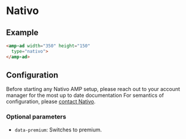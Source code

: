 <!---
Copyright 2016 The AMP HTML Authors. All Rights Reserved.

Licensed under the Apache License, Version 2.0 (the "License");
you may not use this file except in compliance with the License.
You may obtain a copy of the License at

      http://www.apache.org/licenses/LICENSE-2.0

Unless required by applicable law or agreed to in writing, software
distributed under the License is distributed on an "AS-IS" BASIS,
WITHOUT WARRANTIES OR CONDITIONS OF ANY KIND, either express or implied.
See the License for the specific language governing permissions and
limitations under the License.
-->

# Nativo

## Example

```html
<amp-ad width="350" height="150"
  type="nativo">
</amp-ad>
```

## Configuration
Before starting any Nativo AMP setup, please reach out to your account manager for the most up to date documentation
For semantics of configuration, please [contact Nativo](http://www.nativo.net/#contact-us).


### Optional parameters

- `data-premium`: Switches to premium.
